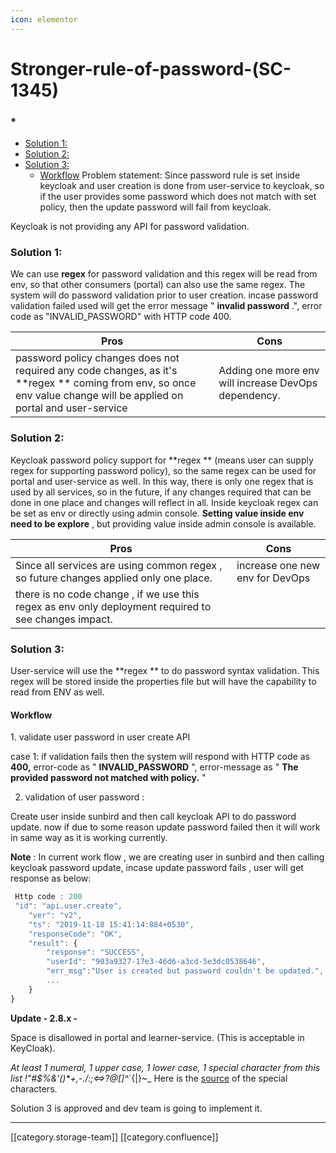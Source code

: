 ```yaml
---
icon: elementor
---
```


# Stronger-rule-of-password-(SC-1345)

### \*

* [Solution 1:](stronger-rule-of-password-sc-1345.md#solution-1:)
* [Solution 2:](stronger-rule-of-password-sc-1345.md#solution-2:)
* [Solution 3:](stronger-rule-of-password-sc-1345.md#solution-3:)
  * [ Workflow](stronger-rule-of-password-sc-1345.md# workflow) Problem statement:  Since password rule is set inside keycloak and user creation is done from user-service to keycloak, so if the user provides some password which does not match with set policy, then the update password will fail from keycloak.

Keycloak is not providing any API for password validation.

### Solution 1:

&#x20;We can use **regex** for password validation and this regex will be read from env, so that other consumers (portal) can also use the same regex. The system will do password validation prior to user creation. incase password validation failed used will get the error message " **invalid password** .", error code as "INVALID\_PASSWORD" with HTTP code 400.

| Pros                                                                                                                                                                    | Cons                                                 |
| ----------------------------------------------------------------------------------------------------------------------------------------------------------------------- | ---------------------------------------------------- |
| password policy changes does not required any code changes, as it's \*\*regex \*\* coming from env, so once env value change will be applied on portal and user-service | Adding one more env will increase DevOps dependency. |

&#x20;&#x20;

### Solution 2:

&#x20; Keycloak password policy support for \*\*regex \*\* (means user can supply regex for supporting password policy), so the same regex can be used for portal and user-service as well. In this way, there is only one regex that is used by all services, so in the future, if any changes required that can be done in one place and changes will reflect in all. Inside keycloak regex can be set as env or directly using admin console. **Setting value inside env need to be explore** , but providing value inside admin console is available.

| Pros                                                                                                  | Cons                            |
| ----------------------------------------------------------------------------------------------------- | ------------------------------- |
| Since all services are using common regex , so future changes applied only one place.                 | increase one new env for DevOps |
| there is no code change , if we use this regex as env only deployment required to see changes impact. |                                 |

### Solution 3:

User-service will use the \*\*regex \*\* to do password syntax validation. This regex will be stored inside the properties file but will have the capability to read from ENV as well.

#### &#x20;Workflow

&#x20;1\. validate user password in user create API

&#x20;   case 1: if validation fails then the system will respond with HTTP code as **400,** error-code as " **INVALID\_PASSWORD** ", error-message as " **The provided password not matched with policy.** "

2. validation of user password :

&#x20;  Create user inside sunbird and then call keycloak API to do password update. now if due to some reason update password failed then it will work in same way as it is working currently.

&#x20; **Note** : In current work flow , we are creating user in sunbird and then calling keycloak password update, incase update password fails , user will get response as below:

```js
 Http code : 200   
 "id": "api.user.create",
    "ver": "v2",
    "ts": "2019-11-18 15:41:14:884+0530",
    "responseCode": "OK",
    "result": {
        "response": "SUCCESS",
        "userId": "903a9327-17e3-46d6-a3cd-5e3dc0538646",
        "err_msg":"User is created but password couldn't be updated.",
        ...
    }
}
```

**Update - 2.8.x -**

Space is disallowed in portal and learner-service. (This is acceptable in KeyCloak).

_At least 1 numeral, 1 upper case, 1 lower case, 1 special character from this list  !"#$%&'()\*+,-./:;<=>?@\[]^_\`{|}\~\_ Here is the [source](https://www.ipvoid.com/password-special-characters/) of the special characters.

Solution 3 is approved and dev team is going to implement it.

***

\[\[category.storage-team]] \[\[category.confluence]]
